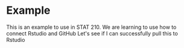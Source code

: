 # Example

This is an example to use in STAT 210.
We are learning to use how to connect Rstudio and GitHub
Let's see if I can successfully pull this to Rstudio
